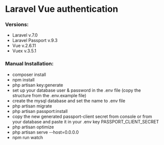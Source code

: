 # Laravel Vue authentication #

### Versions: ###
* Laravel v.7.0
* Laravel Passport v.9.3
* Vue v.2.6.11
* Vuex v.3.5.1

### Manual Installation: ###
* composer install
* npm install
* php artisan key:generate
* set up your database user & password in the .env file (copy the structure from the .env.example file)
* create the mysql database and set the name to .env file
* php artisan migrate
* php artisan passport:install
* copy the new generated passport-client secret from console or from your database and paste it in your .env key PASSPORT_CLIENT_SECRET
* php artisan optimize
* php artisan serve --host=0.0.0.0
* npm run watch

